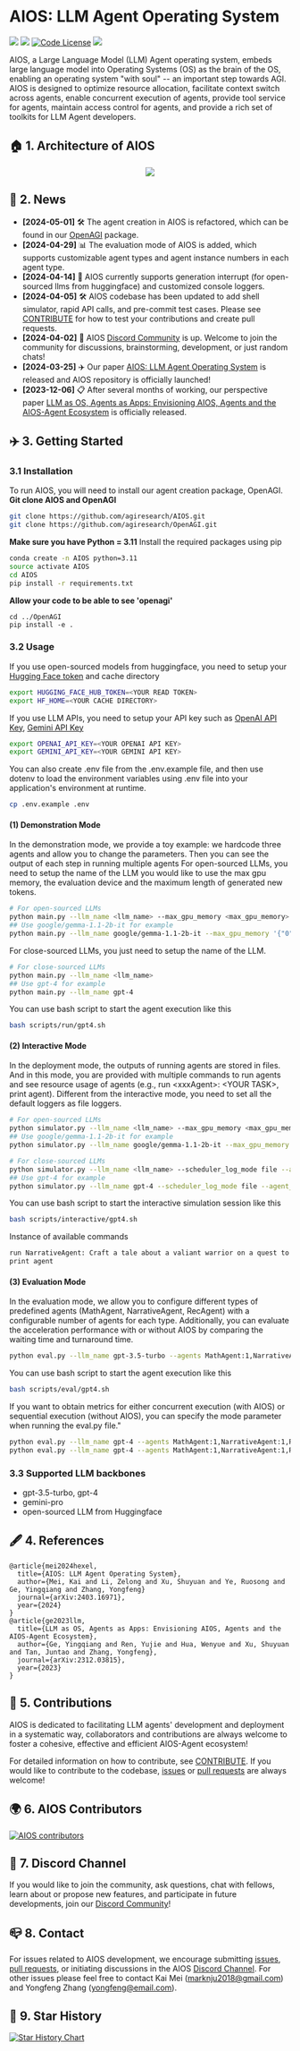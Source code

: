 # AIOS: LLM Agent Operating System

<a href='https://arxiv.org/abs/2403.16971'><img src='https://img.shields.io/badge/Paper-PDF-red'></a>
<a href='https://arxiv.org/abs/2312.03815'><img src='https://img.shields.io/badge/Paper-PDF-blue'></a>
[![Code License](https://img.shields.io/badge/Code%20License-MIT-green.svg)](https://github.com/agiresearch/AIOS/blob/main/LICENSE)
<a href='https://discord.gg/B2HFxEgTJX'><img src='https://img.shields.io/badge/Community-Discord-8A2BE2'></a>

AIOS, a Large Language Model (LLM) Agent operating system, embeds large language model into Operating Systems (OS) as the brain of the OS, enabling an operating system "with soul" -- an important step towards AGI. AIOS is designed to optimize resource allocation, facilitate context switch across agents, enable concurrent execution of agents, provide tool service for agents, maintain access control for agents, and provide a rich set of toolkits for LLM Agent developers.


## 🏠 1. Architecture of AIOS
<p align="center">
<img src="images/AIOS-Architecture.png">
</p>


## 📰 2. News
- **[2024-05-01]** 🛠️ The agent creation in AIOS is refactored, which can be found in our [OpenAGI](https://github.com/agiresearch/OpenAGI) package.
- **[2024-04-29]** 📊 The evaluation mode of AIOS is added, which supports customizable agent types and agent instance numbers in each agent type.
- **[2024-04-14]** 🚀 AIOS currently supports generation interrupt (for open-sourced llms from huggingface) and customized console loggers.
- **[2024-04-05]** 🛠️ AIOS codebase has been updated to add shell simulator, rapid API calls, and pre-commit test cases. Please see [CONTRIBUTE](https://github.com/agiresearch/AIOS/blob/main/CONTRIBUTE.md) for how to test your contributions and create pull requests.
- **[2024-04-02]** 🤝 AIOS [Discord Community](https://discord.gg/B2HFxEgTJX) is up. Welcome to join the community for discussions, brainstorming, development, or just random chats!
- **[2024-03-25]** ✈️ Our paper [AIOS: LLM Agent Operating System](https://arxiv.org/abs/2403.16971) is released and AIOS repository is officially launched!
- **[2023-12-06]** 📋 After several months of working, our perspective paper [LLM as OS, Agents as Apps: Envisioning AIOS, Agents and the AIOS-Agent Ecosystem](https://arxiv.org/abs/2312.03815) is officially released.


## ✈️ 3. Getting Started

### 3.1 Installation
To run AIOS, you will need to install our agent creation package, OpenAGI.
**Git clone AIOS and OpenAGI**
```bash
git clone https://github.com/agiresearch/AIOS.git
git clone https://github.com/agiresearch/OpenAGI.git
```
**Make sure you have Python = 3.11**
Install the required packages using pip
```bash
conda create -n AIOS python=3.11
source activate AIOS
cd AIOS
pip install -r requirements.txt
```
**Allow your code to be able to see 'openagi'**
```
cd ../OpenAGI
pip install -e .
```

### 3.2 Usage
If you use open-sourced models from huggingface, you need to setup your [Hugging Face token](https://huggingface.co/settings/tokens) and cache directory
```bash
export HUGGING_FACE_HUB_TOKEN=<YOUR READ TOKEN>
export HF_HOME=<YOUR CACHE DIRECTORY>
```
If you use LLM APIs, you need to setup your API key such as [OpenAI API Key](https://platform.openai.com/api-keys), [Gemini API Key](https://aistudio.google.com/app/apikey)
```bash
export OPENAI_API_KEY=<YOUR OPENAI API KEY>
export GEMINI_API_KEY=<YOUR GEMINI API KEY>
```

You can also create .env file from the .env.example file, and then use dotenv to load the environment variables using .env file into your application's environment at runtime.

```bash
cp .env.example .env
```

#### (1) Demonstration Mode
In the demonstration mode, we provide a toy example: we hardcode three agents and allow you to change the parameters. Then you can see the output of each step in running multiple agents
For open-sourced LLMs, you need to setup the name of the LLM you would like to use the max gpu memory, the evaluation device and the maximum length of generated new tokens.
```bash
# For open-sourced LLMs
python main.py --llm_name <llm_name> --max_gpu_memory <max_gpu_memory> --eval_device <eval_device> --max_new_tokens <max_new_tokens>
## Use google/gemma-1.1-2b-it for example
python main.py --llm_name google/gemma-1.1-2b-it --max_gpu_memory '{"0": "24GB"}' --eval_device "cuda:0" --max_new_tokens 256
```
For close-sourced LLMs, you just need to setup the name of the LLM.
```bash
# For close-sourced LLMs
python main.py --llm_name <llm_name>
## Use gpt-4 for example
python main.py --llm_name gpt-4
```
You can use bash script to start the agent execution like this
```bash
bash scripts/run/gpt4.sh
````
#### (2) Interactive Mode
In the deployment mode, the outputs of running agents are stored in files. And in this mode, you are provided with multiple commands to run agents and see resource usage of agents (e.g., run \<xxxAgent\>: \<YOUR TASK\>, print agent).
Different from the interactive mode, you need to set all the default loggers as file loggers.
```bash
# For open-sourced LLMs
python simulator.py --llm_name <llm_name> --max_gpu_memory <max_gpu_memory> --eval_device <eval_device> --max_new_tokens <max_new_tokens> --scheduler_log_mode file --agent_log_mode file --llm_kernel_log_mode file
## Use google/gemma-1.1-2b-it for example
python simulator.py --llm_name google/gemma-1.1-2b-it --max_gpu_memory '{"0": "24GB"}' --eval_device "cuda:0" --max_new_tokens 256 --scheduler_log_mode file --agent_log_mode file --llm_kernel_log_mode file
```
```bash
# For close-sourced LLMs
python simulator.py --llm_name <llm_name> --scheduler_log_mode file --agent_log_mode file --llm_kernel_log_mode file
## Use gpt-4 for example
python simulator.py --llm_name gpt-4 --scheduler_log_mode file --agent_log_mode file --llm_kernel_log_mode file
```
You can use bash script to start the interactive simulation session like this
```bash
bash scripts/interactive/gpt4.sh
````
Instance of available commands
```bash
run NarrativeAgent: Craft a tale about a valiant warrior on a quest to uncover priceless treasures hidden within a mystical island.
print agent
```

#### (3) Evaluation Mode
In the evaluation mode, we allow you to configure different types of predefined agents (MathAgent, NarrativeAgent, RecAgent) with a configurable number of agents for each type. Additionally, you can evaluate the acceleration performance with or without AIOS by comparing the waiting time and turnaround time.
```bash
python eval.py --llm_name gpt-3.5-turbo --agents MathAgent:1,NarrativeAgent:1,RecAgent:1
```
You can use bash script to start the agent execution like this
```bash
bash scripts/eval/gpt4.sh
````
If you want to obtain metrics for either concurrent execution (with AIOS) or sequential execution (without AIOS), you can specify the mode parameter when running the eval.py file."
```bash
python eval.py --llm_name gpt-4 --agents MathAgent:1,NarrativeAgent:1,RecAgent:1 --mode concurrent-only
python eval.py --llm_name gpt-4 --agents MathAgent:1,NarrativeAgent:1,RecAgent:1 --mode sequential-only
```

### 3.3 Supported LLM backbones
- gpt-3.5-turbo, gpt-4
- gemini-pro
- open-sourced LLM from Huggingface

## 🖋️ 4. References
```
@article{mei2024hexel,
  title={AIOS: LLM Agent Operating System},
  author={Mei, Kai and Li, Zelong and Xu, Shuyuan and Ye, Ruosong and Ge, Yingqiang and Zhang, Yongfeng}
  journal={arXiv:2403.16971},
  year={2024}
}
@article{ge2023llm,
  title={LLM as OS, Agents as Apps: Envisioning AIOS, Agents and the AIOS-Agent Ecosystem},
  author={Ge, Yingqiang and Ren, Yujie and Hua, Wenyue and Xu, Shuyuan and Tan, Juntao and Zhang, Yongfeng},
  journal={arXiv:2312.03815},
  year={2023}
}
```

## 🚀 5. Contributions
AIOS is dedicated to facilitating LLM agents' development and deployment in a systematic way, collaborators and contributions are always welcome to foster a cohesive, effective and efficient AIOS-Agent ecosystem!

For detailed information on how to contribute, see [CONTRIBUTE](https://github.com/agiresearch/AIOS/blob/main/CONTRIBUTE.md). If you would like to contribute to the codebase, [issues](https://github.com/agiresearch/AIOS/issues) or [pull requests](https://github.com/agiresearch/AIOS/pulls) are always welcome!

## 🌍 6. AIOS Contributors
[![AIOS contributors](https://contrib.rocks/image?repo=agiresearch/AIOS&max=300)](https://github.com/agiresearch/AIOS/graphs/contributors)


## 🤝 7. Discord Channel
If you would like to join the community, ask questions, chat with fellows, learn about or propose new features, and participate in future developments, join our [Discord Community](https://discord.gg/B2HFxEgTJX)!

## 📪 8. Contact

For issues related to AIOS development, we encourage submitting [issues](https://github.com/agiresearch/AIOS/issues), [pull requests](https://github.com/agiresearch/AIOS/pulls), or initiating discussions in the AIOS [Discord Channel](https://discord.gg/B2HFxEgTJX). For other issues please feel free to contact Kai Mei (marknju2018@gmail.com) and Yongfeng Zhang (yongfeng@email.com).

## 🌟 9. Star History

[![Star History Chart](https://api.star-history.com/svg?repos=agiresearch/AIOS&type=Date)](https://star-history.com/#agiresearch/AIOS&Date)

